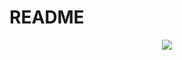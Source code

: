 # README

<p align="center">
<img src="https://gitlab.com/youssefhad/Viow-vscode/raw/master/resources/screen%20material.png" >
</p>